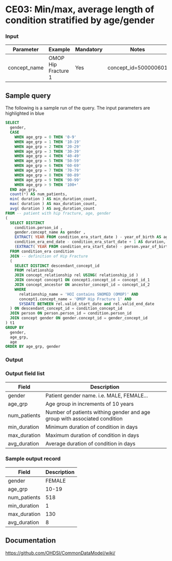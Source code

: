 # CE03: Min/max, average length of condition stratified by age/gender

### Input

|  Parameter |  Example |  Mandatory |  Notes |
| --- | --- | --- | --- |
| concept_name | OMOP Hip Fracture 1 |  Yes |  concept_id=500000601 |

## Sample query
The following is a sample run of the query. The input parameters are highlighted in blue

```sql
SELECT 
  gender, 
  CASE 
    WHEN age_grp = 0 THEN '0-9' 
    WHEN age_grp = 1 THEN '10-19' 
    WHEN age_grp = 2 THEN '20-29' 
    WHEN age_grp = 3 THEN '30-39' 
    WHEN age_grp = 4 THEN '40-49' 
    WHEN age_grp = 5 THEN '50-59' 
    WHEN age_grp = 6 THEN '60-69' 
    WHEN age_grp = 7 THEN '70-79' 
    WHEN age_grp = 8 THEN '80-89' 
    WHEN age_grp = 9 THEN '90-99' 
    WHEN age_grp > 9 THEN '100+' 
  END age_grp, 
  count(*) AS num_patients, 
  min( duration ) AS min_duration_count, 
  max( duration ) AS max_duration_count, 
  avg( duration ) AS avg_duration_count 
FROM -- patient with hip fracture, age, gender 
( 
  SELECT DISTINCT 
    condition.person_id , 
    gender.concept_name As gender , 
    EXTRACT( YEAR FROM condition_era_start_date ) - year_of_birth AS age, 
    condition_era_end_date - condition_era_start_date + 1 AS duration, 
    (EXTRACT( YEAR FROM condition_era_start_date) - person.year_of_birth)/10 AS age_grp 
  FROM condition_era condition 
  JOIN -- definition of Hip Fracture 
  ( 
    SELECT DISTINCT descendant_concept_id 
    FROM relationship 
    JOIN concept_relationship rel USING( relationship_id ) 
    JOIN concept concept1 ON concept1.concept_id = concept_id_1 
    JOIN concept_ancestor ON ancestor_concept_id = concept_id_2 
    WHERE 
      relationship_name = 'HOI contains SNOMED (OMOP)' AND 
      concept1.concept_name = 'OMOP Hip Fracture 1' AND 
      SYSDATE BETWEEN rel.valid_start_date and rel.valid_end_date 
  ) ON descendant_concept_id = condition_concept_id 
  JOIN person ON person.person_id = condition.person_id 
  JOIN concept gender ON gender.concept_id = gender_concept_id 
) t1 
GROUP BY 
  gender, 
  age_grp, 
  age 
ORDER BY age_grp, gender
```


### Output

### Output field list

|  Field |  Description |
| --- | --- |
| gender | Patient gender name. i.e. MALE, FEMALE... |
| age_grp | Age group in increments of 10 years |
| num_patients | Number of patients withing gender and age group with associated condition |
| min_duration | Minimum duration of condition in days |
| max_duration | Maximum duration of condition in days |
| avg_duration | Average duration of condition in days |

### Sample output record

|  Field |  Description |
| --- | --- |
| gender |  FEMALE |
| age_grp |  10-19 |
| num_patients |  518 |
| min_duration |  1 |
| max_duration | 130  |
| avg_duration |  8 |

## Documentation
https://github.com/OHDSI/CommonDataModel/wiki/
